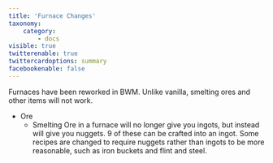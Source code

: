 ```yaml
---
title: 'Furnace Changes'
taxonomy:
    category:
        - docs
visible: true
twitterenable: true
twittercardoptions: summary
facebookenable: false
---
```


Furnaces have been reworked in BWM. Unlike vanilla, smelting ores and other items will not work.

* Ore
	* Smelting Ore in a furnace will no longer give you ingots, but instead will give you nuggets. 9 of these can be crafted into an ingot. Some recipes are changed to require nuggets rather than ingots to be more reasonable, such as iron buckets and flint and steel. 
